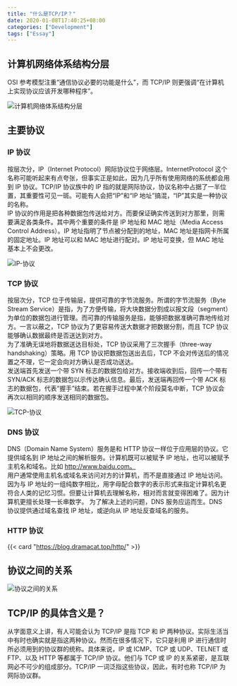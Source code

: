 ```yaml
---
title: "什么是TCP/IP？"
date: 2020-01-08T17:40:25+08:00
categories: ["Development"]
tags: ["Essay"]
---
```


## 计算机网络体系结构分层

OSI 参考模型注重“通信协议必要的功能是什么”，而 TCP/IP 则更强调“在计算机上实现协议应该开发哪种程序”。

![计算机网络体系结构分层](https://cdn.statically.io/gh/orionpax1997/picx-images-hosting@master/Development/计算机网络体系结构分层.1pc2kntlhrmo.webp "计算机网络体系结构分层")

## 主要协议

### IP 协议

按层次分，IP（Internet Protocol）网际协议位于网络层。InternetProtocol 这个名称可能听起来有点夸张，但事实正是如此，因为几乎所有使用网络的系统都会用到 IP 协议。TCP/IP 协议族中的 IP 指的就是网际协议，协议名称中占据了一半位置，其重要性可见一斑。可能有人会把“IP”和“IP 地址”搞混，“IP”其实是一种协议的名称。  
IP 协议的作用是把各种数据包传送给对方。而要保证确实传送到对方那里，则需要满足各类条件。其中两个重要的条件是 IP 地址和 MAC 地址（Media Access Control Address）。IP 地址指明了节点被分配到的地址，MAC 地址是指网卡所属的固定地址。IP 地址可以和 MAC 地址进行配对。IP 地址可变换，但 MAC 地址基本上不会更改。

![IP-协议](https://cdn.statically.io/gh/orionpax1997/picx-images-hosting@master/Development/IP-协议.56r1frrdku00.webp "IP 协议")

### TCP 协议

按层次分，TCP 位于传输层，提供可靠的字节流服务。所谓的字节流服务（Byte Stream Service）是指，为了方便传输，将大块数据分割成以报文段（segment）为单位的数据包进行管理。而可靠的传输服务是指，能够把数据准确可靠地传给对方。一言以蔽之，TCP 协议为了更容易传送大数据才把数据分割，而且 TCP 协议能够确认数据最终是否送达到对方。  
为了准确无误地将数据送达目标处，TCP 协议采用了三次握手（three-way handshaking）策略。用 TCP 协议把数据包送出去后，TCP 不会对传送后的情况置之不理，它一定会向对方确认是否成功送达。  
发送端首先发送一个带 SYN 标志的数据包给对方。接收端收到后，回传一个带有 SYN/ACK 标志的数据包以示传达确认信息。最后，发送端再回传一个带 ACK 标志的数据包，代表“握手”结束。若在握手过程中某个阶段莫名中断，TCP 协议会再次以相同的顺序发送相同的数据包。

![TCP-协议](https://cdn.statically.io/gh/orionpax1997/picx-images-hosting@master/Development/TCP-协议.1iczktjk1rmo.webp "TCP 协议")

### DNS 协议

DNS（Domain Name System）服务是和 HTTP 协议一样位于应用层的协议。它提供域名到 IP 地址之间的解析服务。计算机既可以被赋予 IP 地址，也可以被赋予主机名和域名。比如 http://www.baidu.com。  
用户通常使用主机名或域名来访问对方的计算机，而不是直接通过 IP 地址访问。因为与 IP 地址的一组纯数字相比，用字母配合数字的表示形式来指定计算机名更符合人类的记忆习惯。但要让计算机去理解名称，相对而言就变得困难了。因为计算机更擅长处理一长串数字。
为了解决上述的问题，DNS 服务应运而生。DNS 协议提供通过域名查找 IP 地址，或逆向从 IP 地址反查域名的服务。

### HTTP 协议

{{< card "https://blog.dramacat.top/http/" >}}

## 协议之间的关系

![协议之间的关系](https://cdn.statically.io/gh/orionpax1997/picx-images-hosting@master/Development/协议之间的关系.2d3ff2w4nj28.webp "协议之间的关系")

## TCP/IP 的具体含义是？

从字面意义上讲，有人可能会认为 TCP/IP 是指 TCP 和 IP 两种协议。实际生活当中有时也确实就是指这两种协议。然而在很多情况下，它只是利用 IP 进行通信时所必须用到的协议群的统称。具体来说，IP 或 ICMP、TCP 或 UDP、TELNET 或 FTP、以及 HTTP 等都属于 TCP/IP 协议。他们与 TCP 或 IP 的关系紧密，是互联网必不可少的组成部分。TCP/IP 一词泛指这些协议，因此，有时也称 TCP/IP 为网际协议群。
